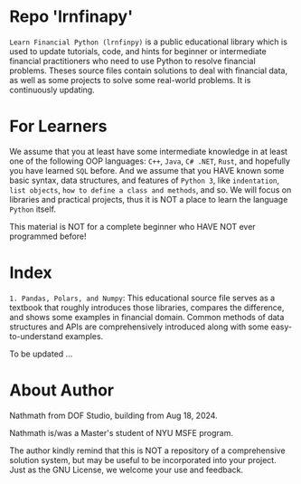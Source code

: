 # Repo 'lrnfinapy'
`Learn Financial Python (lrnfinpy)` is a public educational library which is used to update tutorials, code, and hints for beginner or intermediate financial practitioners who need to use Python to resolve financial problems. Theses source files contain solutions to deal with financial data, as well as some projects to solve some real-world problems. It is continuously updating.

# For Learners
We assume that you at least have some intermediate knowledge in at least one of the following OOP languages: `C++`, `Java`, `C# .NET`, `Rust`, and hopefully you have learned `SQL` before. And we assume that you HAVE known some basic syntax, data structures, and features of `Python 3`, like `indentation`, `list objects`, `how to define a class and methods`, and so. We will focus on libraries and practical projects, thus it is NOT a place to learn the language `Python` itself.

This material is NOT for a complete beginner who HAVE NOT ever programmed before!

# Index
`1. Pandas, Polars, and Numpy`: This educational source file serves as a textbook that roughly introduces those libraries, compares the difference, and shows some examples in financial domain. Common methods of data structures and APIs are comprehensively introduced along with some easy-to-understand examples.

To be updated ...

# About Author
Nathmath from DOF Studio, building from Aug 18, 2024.

Nathmath is/was a Master's student of NYU MSFE program.

The author kindly remind that this is NOT a repository of a comprehensive solution system, but may be useful to be incorporated into your project. Just as the GNU License, we welcome your use and feedback. 
